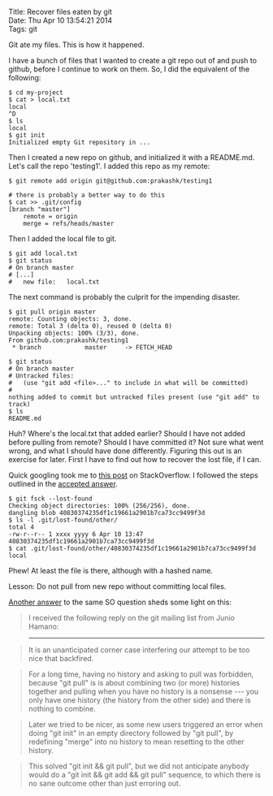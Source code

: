 Title: Recover files eaten by git  
Date: Thu Apr 10 13:54:21 2014  
Tags: git

Git ate my files. This is how it happened.

I have a bunch of files that I wanted to create a git repo out of and push to github, before I continue to work on them. So, I did the equivalent of the following:

    $ cd my-project
    $ cat > local.txt
    local
    ^D
    $ ls
    local
    $ git init
    Initialized empty Git repository in ...

Then I created a new repo on github, and initialized it with a README.md. Let's call the repo 'testing1'. I added this repo as my remote:

    $ git remote add origin git@github.com:prakashk/testing1

    # there is probably a better way to do this
    $ cat >> .git/config
    [branch "master"]
        remote = origin
        merge = refs/heads/master

Then I added the local file to git.

    $ git add local.txt
    $ git status
    # On branch master
    # [...]
    #	new file:   local.txt

The next command is probably the culprit for the impending disaster.

    $ git pull origin master
    remote: Counting objects: 3, done.
    remote: Total 3 (delta 0), reused 0 (delta 0)
    Unpacking objects: 100% (3/3), done.
    From github.com:prakashk/testing1
     * branch            master     -> FETCH_HEAD

    $ git status
    # On branch master
    # Untracked files:
    #   (use "git add <file>..." to include in what will be committed)
    #
    nothing added to commit but untracked files present (use "git add" to track)
    $ ls
    README.md

Huh? Where's the local.txt that added earlier? Should I have not added before pulling from remote? Should I have committed it? Not sure what went wrong, and what I should have done differently. Figuring this out is an exercise for later. First I have to find out how to recover the lost file, if I can.

Quick googling took me to [this post](http://stackoverflow.com/questions/10362425/stage-files-then-remote-add-then-pull-and-my-files-are-gone) on StackOverflow. I followed the steps outlined in the [accepted answer](http://stackoverflow.com/a/10368052).

    $ git fsck --lost-found
    Checking object directories: 100% (256/256), done.
    dangling blob 40830374235df1c19661a2901b7ca73cc9499f3d
    $ ls -l .git/lost-found/other/
    total 4
    -rw-r--r-- 1 xxxx yyyy 6 Apr 10 13:47 40830374235df1c19661a2901b7ca73cc9499f3d
    $ cat .git/lost-found/other/40830374235df1c19661a2901b7ca73cc9499f3d
    local

Phew! At least the file is there, although with a hashed name.

Lesson: Do not pull from new repo without committing local files.

[Another answer](http://stackoverflow.com/a/10369892) to the same SO question sheds some light on this:

> I received the following reply on the git mailing list from Junio Hamano:

> ----

> It is an unanticipated corner case interfering our attempt to be too
> nice that backfired.

> For a long time, having no history and asking to pull was forbidden,
> because "git pull" is is about combining two (or more) histories
> together and pulling when you have no history is a nonsense --- you only
> have one history (the history from the other side) and there is nothing
> to combine.

> Later we tried to be nicer, as some new users triggered an error when
> doing "git init" in an empty directory followed by "git pull", by
> redefining "merge" into no history to mean resetting to the other
> history.

> This solved "git init && git pull", but we did not anticipate anybody
> would do a "git init && git add && git pull" sequence, to which there is
> no sane outcome other than just erroring out.
